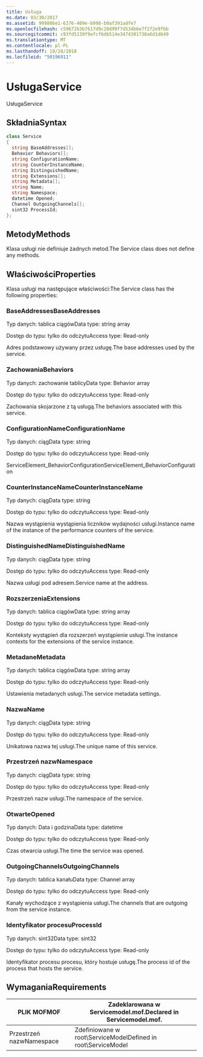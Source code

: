 ```yaml
---
title: Usługa
ms.date: 03/30/2017
ms.assetid: 999806e1-6376-409e-b998-b0af391adfe7
ms.openlocfilehash: c59672b3b7617d9c28d99f7d534b6e7f2f2e9fbb
ms.sourcegitcommit: c93fd5139f9efcf6db514e3474301738a6d1d649
ms.translationtype: MT
ms.contentlocale: pl-PL
ms.lasthandoff: 10/28/2018
ms.locfileid: "50196911"
---
```

# <a name="service"></a><span data-ttu-id="57023-102">Usługa</span><span class="sxs-lookup"><span data-stu-id="57023-102">Service</span></span>
<span data-ttu-id="57023-103">Usługa</span><span class="sxs-lookup"><span data-stu-id="57023-103">Service</span></span>  
  
## <a name="syntax"></a><span data-ttu-id="57023-104">Składnia</span><span class="sxs-lookup"><span data-stu-id="57023-104">Syntax</span></span>  
  
```csharp
class Service  
{  
  string BaseAddresses[];  
  Behavior Behaviors[];  
  string ConfigurationName;  
  string CounterInstanceName;  
  string DistinguishedName;  
  string Extensions[];  
  string Metadata[];  
  string Name;  
  string Namespace;  
  datetime Opened;  
  Channel OutgoingChannels[];  
  sint32 ProcessId;  
};  
```  
  
## <a name="methods"></a><span data-ttu-id="57023-105">Metody</span><span class="sxs-lookup"><span data-stu-id="57023-105">Methods</span></span>  
 <span data-ttu-id="57023-106">Klasa usługi nie definiuje żadnych metod.</span><span class="sxs-lookup"><span data-stu-id="57023-106">The Service class does not define any methods.</span></span>  
  
## <a name="properties"></a><span data-ttu-id="57023-107">Właściwości</span><span class="sxs-lookup"><span data-stu-id="57023-107">Properties</span></span>  
 <span data-ttu-id="57023-108">Klasa usługi ma następujące właściwości:</span><span class="sxs-lookup"><span data-stu-id="57023-108">The Service class has the following properties:</span></span>  
  
### <a name="baseaddresses"></a><span data-ttu-id="57023-109">BaseAddresses</span><span class="sxs-lookup"><span data-stu-id="57023-109">BaseAddresses</span></span>  
 <span data-ttu-id="57023-110">Typ danych: tablica ciągów</span><span class="sxs-lookup"><span data-stu-id="57023-110">Data type: string array</span></span>  
  
 <span data-ttu-id="57023-111">Dostęp do typu: tylko do odczytu</span><span class="sxs-lookup"><span data-stu-id="57023-111">Access type: Read-only</span></span>  
  
 <span data-ttu-id="57023-112">Adres podstawowy używany przez usługę.</span><span class="sxs-lookup"><span data-stu-id="57023-112">The base addresses used by the service.</span></span>  
  
### <a name="behaviors"></a><span data-ttu-id="57023-113">Zachowania</span><span class="sxs-lookup"><span data-stu-id="57023-113">Behaviors</span></span>  
 <span data-ttu-id="57023-114">Typ danych: zachowanie tablicy</span><span class="sxs-lookup"><span data-stu-id="57023-114">Data type: Behavior array</span></span>  
  
 <span data-ttu-id="57023-115">Dostęp do typu: tylko do odczytu</span><span class="sxs-lookup"><span data-stu-id="57023-115">Access type: Read-only</span></span>  
  
 <span data-ttu-id="57023-116">Zachowania skojarzone z tą usługą.</span><span class="sxs-lookup"><span data-stu-id="57023-116">The behaviors associated with this service.</span></span>  
  
### <a name="configurationname"></a><span data-ttu-id="57023-117">ConfigurationName</span><span class="sxs-lookup"><span data-stu-id="57023-117">ConfigurationName</span></span>  
 <span data-ttu-id="57023-118">Typ danych: ciąg</span><span class="sxs-lookup"><span data-stu-id="57023-118">Data type: string</span></span>  
  
 <span data-ttu-id="57023-119">Dostęp do typu: tylko do odczytu</span><span class="sxs-lookup"><span data-stu-id="57023-119">Access type: Read-only</span></span>  
  
 <span data-ttu-id="57023-120">ServiceElement_BehaviorConfiguration</span><span class="sxs-lookup"><span data-stu-id="57023-120">ServiceElement_BehaviorConfiguration</span></span>  
  
### <a name="counterinstancename"></a><span data-ttu-id="57023-121">CounterInstanceName</span><span class="sxs-lookup"><span data-stu-id="57023-121">CounterInstanceName</span></span>  
 <span data-ttu-id="57023-122">Typ danych: ciąg</span><span class="sxs-lookup"><span data-stu-id="57023-122">Data type: string</span></span>  
  
 <span data-ttu-id="57023-123">Dostęp do typu: tylko do odczytu</span><span class="sxs-lookup"><span data-stu-id="57023-123">Access type: Read-only</span></span>  
  
 <span data-ttu-id="57023-124">Nazwa wystąpienia wystąpienia liczników wydajności usługi.</span><span class="sxs-lookup"><span data-stu-id="57023-124">Instance name of the instance of the performance counters of the service.</span></span>  
  
### <a name="distinguishedname"></a><span data-ttu-id="57023-125">DistinguishedName</span><span class="sxs-lookup"><span data-stu-id="57023-125">DistinguishedName</span></span>  
 <span data-ttu-id="57023-126">Typ danych: ciąg</span><span class="sxs-lookup"><span data-stu-id="57023-126">Data type: string</span></span>  
  
 <span data-ttu-id="57023-127">Dostęp do typu: tylko do odczytu</span><span class="sxs-lookup"><span data-stu-id="57023-127">Access type: Read-only</span></span>  
  
 <span data-ttu-id="57023-128">Nazwa usługi pod adresem.</span><span class="sxs-lookup"><span data-stu-id="57023-128">Service name at the address.</span></span>  
  
### <a name="extensions"></a><span data-ttu-id="57023-129">Rozszerzenia</span><span class="sxs-lookup"><span data-stu-id="57023-129">Extensions</span></span>  
 <span data-ttu-id="57023-130">Typ danych: tablica ciągów</span><span class="sxs-lookup"><span data-stu-id="57023-130">Data type: string array</span></span>  
  
 <span data-ttu-id="57023-131">Dostęp do typu: tylko do odczytu</span><span class="sxs-lookup"><span data-stu-id="57023-131">Access type: Read-only</span></span>  
  
 <span data-ttu-id="57023-132">Konteksty wystąpień dla rozszerzeń wystąpienie usługi.</span><span class="sxs-lookup"><span data-stu-id="57023-132">The instance contexts for the extensions of the service instance.</span></span>  
  
### <a name="metadata"></a><span data-ttu-id="57023-133">Metadane</span><span class="sxs-lookup"><span data-stu-id="57023-133">Metadata</span></span>  
 <span data-ttu-id="57023-134">Typ danych: tablica ciągów</span><span class="sxs-lookup"><span data-stu-id="57023-134">Data type: string array</span></span>  
  
 <span data-ttu-id="57023-135">Dostęp do typu: tylko do odczytu</span><span class="sxs-lookup"><span data-stu-id="57023-135">Access type: Read-only</span></span>  
  
 <span data-ttu-id="57023-136">Ustawienia metadanych usługi.</span><span class="sxs-lookup"><span data-stu-id="57023-136">The service metadata settings.</span></span>  
  
### <a name="name"></a><span data-ttu-id="57023-137">Nazwa</span><span class="sxs-lookup"><span data-stu-id="57023-137">Name</span></span>  
 <span data-ttu-id="57023-138">Typ danych: ciąg</span><span class="sxs-lookup"><span data-stu-id="57023-138">Data type: string</span></span>  
  
 <span data-ttu-id="57023-139">Dostęp do typu: tylko do odczytu</span><span class="sxs-lookup"><span data-stu-id="57023-139">Access type: Read-only</span></span>  
  
 <span data-ttu-id="57023-140">Unikatowa nazwa tej usługi.</span><span class="sxs-lookup"><span data-stu-id="57023-140">The unique name of this service.</span></span>  
  
### <a name="namespace"></a><span data-ttu-id="57023-141">Przestrzeń nazw</span><span class="sxs-lookup"><span data-stu-id="57023-141">Namespace</span></span>  
 <span data-ttu-id="57023-142">Typ danych: ciąg</span><span class="sxs-lookup"><span data-stu-id="57023-142">Data type: string</span></span>  
  
 <span data-ttu-id="57023-143">Dostęp do typu: tylko do odczytu</span><span class="sxs-lookup"><span data-stu-id="57023-143">Access type: Read-only</span></span>  
  
 <span data-ttu-id="57023-144">Przestrzeń nazw usługi.</span><span class="sxs-lookup"><span data-stu-id="57023-144">The namespace of the service.</span></span>  
  
### <a name="opened"></a><span data-ttu-id="57023-145">Otwarte</span><span class="sxs-lookup"><span data-stu-id="57023-145">Opened</span></span>  
 <span data-ttu-id="57023-146">Typ danych: Data i godzina</span><span class="sxs-lookup"><span data-stu-id="57023-146">Data type: datetime</span></span>  
  
 <span data-ttu-id="57023-147">Dostęp do typu: tylko do odczytu</span><span class="sxs-lookup"><span data-stu-id="57023-147">Access type: Read-only</span></span>  
  
 <span data-ttu-id="57023-148">Czas otwarcia usługi.</span><span class="sxs-lookup"><span data-stu-id="57023-148">The time the service was opened.</span></span>  
  
### <a name="outgoingchannels"></a><span data-ttu-id="57023-149">OutgoingChannels</span><span class="sxs-lookup"><span data-stu-id="57023-149">OutgoingChannels</span></span>  
 <span data-ttu-id="57023-150">Typ danych: tablica kanału</span><span class="sxs-lookup"><span data-stu-id="57023-150">Data type: Channel array</span></span>  
  
 <span data-ttu-id="57023-151">Dostęp do typu: tylko do odczytu</span><span class="sxs-lookup"><span data-stu-id="57023-151">Access type: Read-only</span></span>  
  
 <span data-ttu-id="57023-152">Kanały wychodzące z wystąpienia usługi.</span><span class="sxs-lookup"><span data-stu-id="57023-152">The channels that are outgoing from the service instance.</span></span>  
  
### <a name="processid"></a><span data-ttu-id="57023-153">Identyfikator procesu</span><span class="sxs-lookup"><span data-stu-id="57023-153">ProcessId</span></span>  
 <span data-ttu-id="57023-154">Typ danych: sint32</span><span class="sxs-lookup"><span data-stu-id="57023-154">Data type: sint32</span></span>  
  
 <span data-ttu-id="57023-155">Dostęp do typu: tylko do odczytu</span><span class="sxs-lookup"><span data-stu-id="57023-155">Access type: Read-only</span></span>  
  
 <span data-ttu-id="57023-156">Identyfikator procesu procesu, który hostuje usługę.</span><span class="sxs-lookup"><span data-stu-id="57023-156">The process id of the process that hosts the service.</span></span>  
  
## <a name="requirements"></a><span data-ttu-id="57023-157">Wymagania</span><span class="sxs-lookup"><span data-stu-id="57023-157">Requirements</span></span>  
  
|<span data-ttu-id="57023-158">PLIK MOF</span><span class="sxs-lookup"><span data-stu-id="57023-158">MOF</span></span>|<span data-ttu-id="57023-159">Zadeklarowana w Servicemodel.mof.</span><span class="sxs-lookup"><span data-stu-id="57023-159">Declared in Servicemodel.mof.</span></span>|  
|---------|-----------------------------------|  
|<span data-ttu-id="57023-160">Przestrzeń nazw</span><span class="sxs-lookup"><span data-stu-id="57023-160">Namespace</span></span>|<span data-ttu-id="57023-161">Zdefiniowane w root\ServiceModel</span><span class="sxs-lookup"><span data-stu-id="57023-161">Defined in root\ServiceModel</span></span>|
